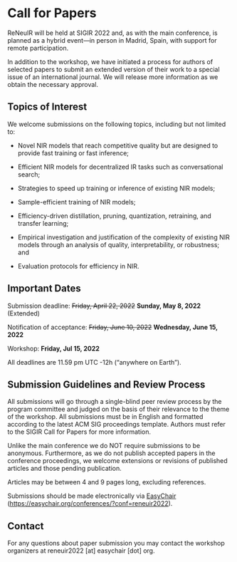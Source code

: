 # Call for Papers

ReNeuIR will be held at SIGIR 2022 and, as with the main conference,
is planned as a hybrid event—in person in Madrid, Spain, with support
for remote participation.

In addition to the workshop, we have initiated a process for authors
of selected papers to submit an extended version of their work to a
special issue of an international journal. We will release more
information as we obtain the necessary approval.

## Topics of Interest

We welcome submissions on the following topics, including but not limited to:

* Novel NIR models that reach competitive quality but are designed
to provide fast training or fast inference;

* Efficient NIR models for decentralized IR tasks such as conversational search;

* Strategies to speed up training or inference of existing NIR models;

* Sample-efficient training of NIR models;

* Efficiency-driven distillation, pruning, quantization,
retraining, and transfer learning;

* Empirical investigation and justification of the complexity
of existing NIR models through an analysis of quality,
interpretability, or robustness; and

* Evaluation protocols for efficiency in NIR.

## Important Dates

Submission deadline: ~~Friday, April 22, 2022~~ **Sunday, May 8, 2022** (Extended)

Notification of acceptance: ~~Friday, June 10, 2022~~ **Wednesday, June 15, 2022**

Workshop: **Friday, Jul 15, 2022**

All deadlines are 11.59 pm UTC -12h (“anywhere on Earth”).

## Submission Guidelines and Review Process

All submissions will go through a single-blind peer review process
by the program committee and judged on the basis of their relevance
to the theme of the workshop. All submissions must be in English and
formatted according to the latest ACM SIG proceedings template.
Authors must refer to the SIGIR Call for Papers for more information.

Unlike the main conference we do NOT require submissions to be anonymous.
Furthermore, as we do not publish accepted papers in the conference proceedings,
we welcome extensions or revisions of published articles and those pending publication.

Articles may be between 4 and 9 pages long, excluding references.

Submissions should be made electronically
via [EasyChair](https://easychair.org/conferences/?conf=reneuir2022)
(https://easychair.org/conferences/?conf=reneuir2022).

## Contact
For any questions about paper submission you may contact the
workshop organizers at reneuir2022 [at] easychair [dot] org.
